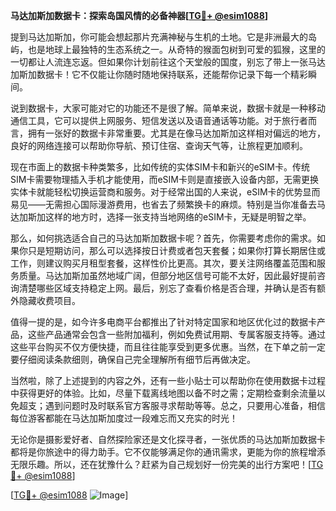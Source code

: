 **马达加斯加数据卡：探索岛国风情的必备神器[[TG💪+ @esim1088](https://t.me/s/esim1088)]**

提到马达加斯加，你可能会想起那片充满神秘与生机的土地。它是非洲最大的岛屿，也是地球上最独特的生态系统之一。从奇特的猴面包树到可爱的狐猴，这里的一切都让人流连忘返。但如果你计划前往这个天堂般的国度，别忘了带上一张马达加斯加数据卡！它不仅能让你随时随地保持联系，还能帮你记录下每一个精彩瞬间。

说到数据卡，大家可能对它的功能还不是很了解。简单来说，数据卡就是一种移动通信工具，它可以提供上网服务、短信发送以及语音通话等功能。对于旅行者而言，拥有一张好的数据卡非常重要。尤其是在像马达加斯加这样相对偏远的地方，良好的网络连接可以帮助你导航、预订住宿、查询天气等，让旅程更加顺利。

现在市面上的数据卡种类繁多，比如传统的实体SIM卡和新兴的eSIM卡。传统SIM卡需要物理插入手机才能使用，而eSIM卡则是直接嵌入设备内部，无需更换实体卡就能轻松切换运营商和服务。对于经常出国的人来说，eSIM卡的优势显而易见——无需担心国际漫游费用，也省去了频繁换卡的麻烦。特别是当你准备去马达加斯加这样的地方时，选择一张支持当地网络的eSIM卡，无疑是明智之举。

那么，如何挑选适合自己的马达加斯加数据卡呢？首先，你需要考虑你的需求。如果你只是短期访问，那么可以选择按日计费或者包天套餐；如果你打算长期居住或工作，则建议购买月租型套餐，这样性价比更高。其次，要关注网络覆盖范围和服务质量。马达加斯加虽然地域广阔，但部分地区信号可能不太好，因此最好提前咨询清楚哪些区域支持稳定上网。最后，别忘了查看价格是否合理，并确认是否有额外隐藏收费项目。

值得一提的是，如今许多电商平台都推出了针对特定国家和地区优化过的数据卡产品，这些产品通常会包含一些附加福利，例如免费试用期、专属客服支持等。通过这些平台购买不仅方便快捷，而且往往能享受到更多优惠。当然，在下单之前一定要仔细阅读条款细则，确保自己完全理解所有细节后再做决定。

当然啦，除了上述提到的内容之外，还有一些小贴士可以帮助你在使用数据卡过程中获得更好的体验。比如，尽量下载离线地图以备不时之需；定期检查剩余流量以免超支；遇到问题时及时联系官方客服寻求帮助等等。总之，只要用心准备，相信每位游客都能在马达加斯加度过一段难忘而又充实的时光！

无论你是摄影爱好者、自然探险家还是文化探寻者，一张优质的马达加斯加数据卡都将是你旅途中的得力助手。它不仅能够满足你的通讯需求，更能为你的旅程增添无限乐趣。所以，还在犹豫什么？赶紧为自己规划好一份完美的出行方案吧！[[TG💪+ @esim1088](https://t.me/s/esim1088)]

[[TG💪+ @esim1088](https://t.me/s/esim1088) ![Image](https://i.postimg.cc/4NQfJmqS/Snipaste-2025-05-13-00-14-12.png)]